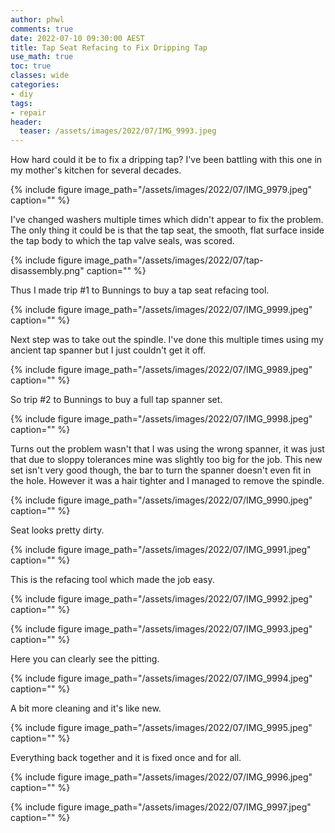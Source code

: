 ```yaml
---
author: phwl
comments: true
date: 2022-07-10 09:30:00 AEST
title: Tap Seat Refacing to Fix Dripping Tap
use_math: true
toc: true
classes: wide
categories:
- diy
tags:
- repair
header:
  teaser: /assets/images/2022/07/IMG_9993.jpeg
---
```

How hard could it be to fix a dripping tap? I've been battling with this 
one in my mother's kitchen for several decades.

{% include figure image_path="/assets/images/2022/07/IMG_9979.jpeg" caption="" %}

I've changed washers multiple times which didn't appear to fix the problem. The only thing it could be is that the tap seat, the smooth, flat surface
inside the tap body to which the tap valve seals, was scored.

{% include figure image_path="/assets/images/2022/07/tap-disassembly.png" caption="" %}

Thus I made trip #1 to Bunnings to buy a tap seat refacing tool.

{% include figure image_path="/assets/images/2022/07/IMG_9999.jpeg" caption="" %}

Next step was to take out the spindle. I've done this multiple times
using my ancient tap spanner but I just couldn't get it off.

{% include figure image_path="/assets/images/2022/07/IMG_9989.jpeg" caption="" %}

So trip #2 to Bunnings to buy a full tap spanner set.

{% include figure image_path="/assets/images/2022/07/IMG_9998.jpeg" caption="" %}

Turns out the problem wasn't that I was using the wrong spanner, it was just that due to sloppy tolerances mine was slightly too big for the job. This new set isn't very good though, the bar to turn the spanner doesn't even fit in the hole. However it was a hair tighter and I managed to remove the spindle.

{% include figure image_path="/assets/images/2022/07/IMG_9990.jpeg" caption="" %}

Seat looks pretty dirty.

{% include figure image_path="/assets/images/2022/07/IMG_9991.jpeg" caption="" %}

This is the refacing tool which made the job easy.

{% include figure image_path="/assets/images/2022/07/IMG_9992.jpeg" caption="" %}

{% include figure image_path="/assets/images/2022/07/IMG_9993.jpeg" caption="" %}

Here you can clearly see the pitting.

{% include figure image_path="/assets/images/2022/07/IMG_9994.jpeg" caption="" %}

A bit more cleaning and it's like new.

{% include figure image_path="/assets/images/2022/07/IMG_9995.jpeg" caption="" %}

Everything back together and it is fixed once and for all.

{% include figure image_path="/assets/images/2022/07/IMG_9996.jpeg" caption="" %}

{% include figure image_path="/assets/images/2022/07/IMG_9997.jpeg" caption="" %}
